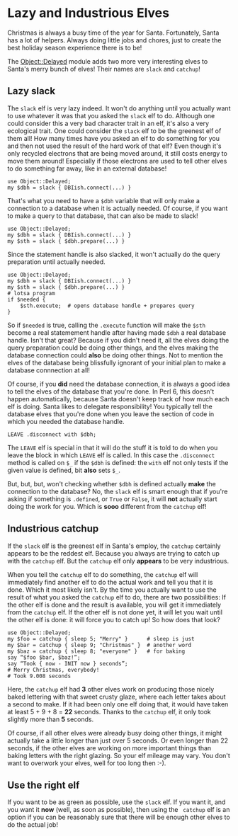 Lazy and Industrious Elves
==========================

Christmas is always a busy time of the year for Santa.  Fortunately, Santa has
a lot of helpers.  Always doing little jobs and chores, just to create the
best holiday season experience there is to be!

The [Object::Delayed](https://modules.perl6.org/dist/Object::Delayed) module
adds two more very interesting elves to Santa's merry bunch of elves!  Their
names are `slack` and `catchup`!

Lazy slack
----------
The `slack` elf is very lazy indeed.  It won't do anything until you actually
want to use whatever it was that you asked the `slack` elf to do.  Although
one could consider this a very bad character trait in an elf, it's also a
very ecological trait.  One could consider the `slack` elf to be the greenest
elf of them all!  How many times have you asked an elf to do something for you
and then not used the result of the hard work of that elf?  Even though it's
only recycled electrons that are being moved around, it still costs energy to
move them around!  Especially if those electrons are used to tell other elves
to do something far away, like in an external database!

    use Object::Delayed;
    my $dbh = slack { DBIish.connect(...) }

That's what you need to have a `$dbh` variable that will only make a connection
to a database when it is actually needed.  Of course, if you want to make a
query to that database, that can also be made to slack!

    use Object::Delayed;
    my $dbh = slack { DBIish.connect(...) }
    my $sth = slack { $dbh.prepare(...) }

Since the statement handle is also slacked, it won't actually do the query
preparation until actually needed.

    use Object::Delayed;
    my $dbh = slack { DBIish.connect(...) }
    my $sth = slack { $dbh.prepare(...) }
    # lotsa program
    if $needed {
        $sth.execute;  # opens database handle + prepares query
    }

So if `$needed` is true, calling the `.execute` function will make the `$sth`
become a real statemement handle after having made `$dbh` a real database
handle.  Isn't that great?  Because if you didn't need it, all the elves doing
the query preparation could be doing other things, and the elves making the
database connection could **also** be doing other things.  Not to mention the
elves of the database being blissfully ignorant of your initial plan to make
a database connnection at all!

Of course, if you **did** need the database connection, it is always a good
idea to tell the elves of the database that you're done.  In Perl 6, this
doesn't happen automatically, because Santa doesn't keep track of how much
each elf is doing.  Santa likes to delegate responsibility!  You typically
tell the database elves that you're done when you leave the section of code
in which you needed the database handle.

    LEAVE .disconnect with $dbh;

The `LEAVE` elf is special in that it will do the stuff it is told to do when
you leave the block in which `LEAVE` elf is called.  In this case the
`.disconnect` method is called on `$_` if the `$dbh` is defined: the `with`
elf not only tests if the given value is defined, bit **also** sets `$_`.

But, but, but, won't checking whether `$dbh` is defined actually **make**
the connection to the database?  No, the `slack` elf is smart enough that if
you're asking if something is `.defined`, or `True` or `False`, it will
**not** actually start doing the work for you.  Which is **sooo** different
from the `catchup` elf!

Industrious catchup
-------------------
If the `slack` elf is the greenest elf in Santa's employ, the `catchup`
certainly appears to be the reddest elf.  Because you always are trying to
catch up with the `catchup` elf.  But the `catchup` elf only **appears** to be
very industrious.

When you tell the `catchup` elf to do something, the `catchup` elf will
immediately find another elf to do the actual work and tell you that it is
done.  Which it most likely isn't.  By the time you actually want to use the
result of what you asked the `catchup` elf to do, there are two possibilities:
If the other elf is done and  the result is available, you will get it
immediately from the `catchup` elf.  If the other elf is not done yet, it will
let you wait until the other elf is done: it will force you to catch up!  So
how does that look?

    use Object::Delayed;
    my $foo = catchup { sleep 5; "Merry" }      # sleep is just
    my $bar = catchup { sleep 9; "Christmas" }  # another word
    my $baz = catchup { sleep 8; "everyone" }   # for baking
    say “$foo $bar, $baz!”;
    say “Took { now - INIT now } seconds”;
    # Merry Christmas, everybody!
    # Took 9.008 seconds

Here, the `catchup` elf had **3** other elves work on producing those nicely
baked lettering with that sweet crusty glaze, where each letter takes about
a second to make.  If it had been only one elf doing that, it would have
taken at least 5 + 9 + 8 = **22** seconds.  Thanks to the `catchup` elf, it
only took slightly more than **5** seconds.

Of course, if all other elves were already busy doing other things, it might
actually take a little longer than just over 5 seconds.  Or even longer than
22 seconds, if the other elves are working on more important things than
baking letters with the right glazing.  So your elf mileage may vary.  You
don't want to overwork your elves, well for too long then  :-).

Use the right elf
-----------------
If you want to be as green as possible, use the `slack` elf.  If you want it,
and you want it **now** (well, as soon as possible), then using the ` catchup`
elf is an option if you can be reasonably sure that there will be enough other
elves to do the actual job!
